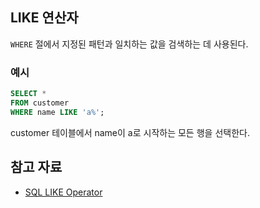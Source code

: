 ## LIKE 연산자

`WHERE` 절에서 지정된 패턴과 일치하는 값을 검색하는 데 사용된다.

### 예시

``` sql
SELECT *
FROM customer
WHERE name LIKE 'a%';
```

customer 테이블에서 name이 a로 시작하는 모든 행을 선택한다.

## 참고 자료

- [SQL LIKE Operator](https://www.w3schools.com/sql/sql_like.asp)